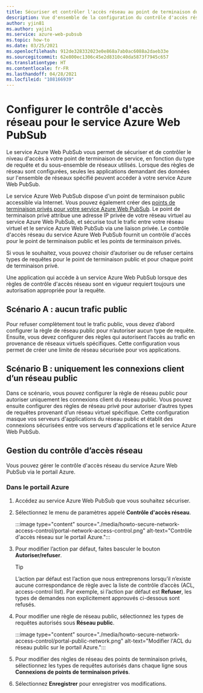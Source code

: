 ```yaml
---
title: Sécuriser et contrôler l'accès réseau au point de terminaison du service Azure Web PubSub
description: Vue d'ensemble de la configuration du contrôle d'accès réseau du service Azure Web PubSub
author: yjin81
ms.author: yajin1
ms.service: azure-web-pubsub
ms.topic: how-to
ms.date: 03/25/2021
ms.openlocfilehash: 912de328332023e0e868a7ab0ac6088a2daeb33e
ms.sourcegitcommit: 62e800ec1306c45e2d8310c40da5873f7945c657
ms.translationtype: HT
ms.contentlocale: fr-FR
ms.lasthandoff: 04/28/2021
ms.locfileid: "108166939"
---
```

# <a name="configure-network-access-control-for-azure-web-pubsub-service"></a>Configurer le contrôle d'accès réseau pour le service Azure Web PubSub

Le service Azure Web PubSub vous permet de sécuriser et de contrôler le niveau d'accès à votre point de terminaison de service, en fonction du type de requête et du sous-ensemble de réseaux utilisés. Lorsque des règles de réseau sont configurées, seules les applications demandant des données sur l'ensemble de réseaux spécifié peuvent accéder à votre service Azure Web PubSub.

Le service Azure Web PubSub dispose d'un point de terminaison public accessible via Internet. Vous pouvez également créer des [points de terminaison privés pour votre service Azure Web PubSub](howto-secure-private-endpoints.md). Le point de terminaison privé attribue une adresse IP privée de votre réseau virtuel au service Azure Web PubSub, et sécurise tout le trafic entre votre réseau virtuel et le service Azure Web PubSub via une liaison privée. Le contrôle d'accès réseau du service Azure Web PubSub fournit un contrôle d'accès pour le point de terminaison public et les points de terminaison privés.

Si vous le souhaitez, vous pouvez choisir d’autoriser ou de refuser certains types de requêtes pour le point de terminaison public et pour chaque point de terminaison privé. 

Une application qui accède à un service Azure Web PubSub lorsque des règles de contrôle d'accès réseau sont en vigueur requiert toujours une autorisation appropriée pour la requête.

## <a name="scenario-a---no-public-traffic"></a>Scénario A : aucun trafic public

Pour refuser complètement tout le trafic public, vous devez d’abord configurer la règle de réseau public pour n’autoriser aucun type de requête. Ensuite, vous devez configurer des règles qui autorisent l’accès au trafic en provenance de réseaux virtuels spécifiques. Cette configuration vous permet de créer une limite de réseau sécurisée pour vos applications.

## <a name="scenario-b---only-client-connections-from-public-network"></a>Scénario B : uniquement les connexions client d’un réseau public

Dans ce scénario, vous pouvez configurer la règle de réseau public pour autoriser uniquement les connexions client du réseau public. Vous pouvez ensuite configurer des règles de réseau privé pour autoriser d’autres types de requêtes provenant d’un réseau virtuel spécifique. Cette configuration masque vos serveurs d'applications du réseau public et établit des connexions sécurisées entre vos serveurs d'applications et le service Azure Web PubSub.

## <a name="managing-network-access-control"></a>Gestion du contrôle d’accès réseau

Vous pouvez gérer le contrôle d'accès réseau du service Azure Web PubSub via le portail Azure.

### <a name="azure-portal"></a>Dans le portail Azure

1. Accédez au service Azure Web PubSub que vous souhaitez sécuriser.

1. Sélectionnez le menu de paramètres appelé **Contrôle d'accès réseau**.

    :::image type="content" source="./media/howto-secure-network-access-control/portal-network-access-control.png" alt-text="Contrôle d'accès réseau sur le portail Azure.":::

1. Pour modifier l’action par défaut, faites basculer le bouton **Autoriser/refuser**.

    > [!TIP]
    > L’action par défaut est l’action que nous entreprenons lorsqu’il n’existe aucune correspondance de règle avec la liste de contrôle d’accès (ACL, access-control list). Par exemple, si l’action par défaut est **Refuser**, les types de demandes non explicitement approuvés ci-dessous sont refusés.

1. Pour modifier une règle de réseau public, sélectionnez les types de requêtes autorisés sous **Réseau public**.

    :::image type="content" source="./media/howto-secure-network-access-control/portal-public-network.png" alt-text="Modifier l'ACL du réseau public sur le portail Azure.":::

1. Pour modifier des règles de réseau des points de terminaison privés, sélectionnez les types de requêtes autorisés dans chaque ligne sous **Connexions de points de terminaison privés**.

1. Sélectionnez **Enregistrer** pour enregistrer vos modifications.
